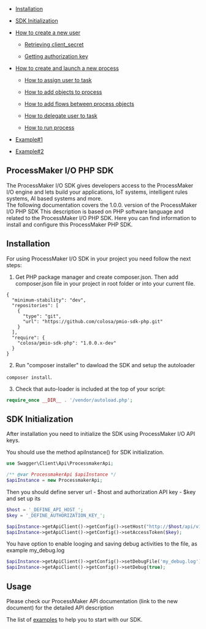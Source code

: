 * [Installation](#markdown-header-installation)
* [SDK Initialization](#markdown-header-sdk-initialization)
* [How to create a new user](#markdown-header-how-to-create-a-new-user)

    * [Retrieving client_secret](#markdown-header-retrieving-client_secret)

    * [Getting authorization key](#markdown-header-getting-authorization-key)

* [How to create and launch a new process](#markdown-header-how-to-create-and-launch-a-new-process)

    * [How to assign user to task](#markdown-header-how-to-assign-user-to-task)

    * [How to add objects to process](#markdown-header-how-to-add-objects-to-process)

    * [How to add flows between process objects](#markdown-header-how-to-add-flows-between-process-objects)

    * [How to delegate user to task](#markdown-header-how-to-delegate-user-to-task)

    * [How to run process](#markdown-header-how-to-run-process)

* [Example#1](#markdown-header-example1)
* [Example#2](#markdown-header-example2)

## ProcessMaker I/O PHP SDK

The ProcessMaker I/O SDK gives developers access to the ProcessMaker I/O engine and lets build your applications, IoT systems, intelligent rules systems, AI based systems and more.   
The following documentation covers the 1.0.0. version of the ProcessMaker I/O PHP SDK
This description is based on PHP software language and related to the ProcessMaker I/O PHP SDK. Here you can find information to install and configure this  ProcessMaker PHP SDK. 

## Installation

For using ProcessMaker I/O SDK  in your project you need follow the next steps:

1. Get PHP package manager and create composer.json. Then add composer.json file in your project in root folder or into your current file.

```
{
  "minimum-stability": "dev",
  "repositories": [
    {
      "type": "git",
      "url": "https://github.com/colosa/pmio-sdk-php.git"
    }
  ],
  "require": {
    "colosa/pmio-sdk-php": "1.0.0.x-dev"
  }
}
```

2.  Run "composer installer" to dawload the SDK and setup the autoloader

`composer install`.

3. Check that auto-loader is included at the top of your script:

```php
require_once __DIR__ . '/vendor/autoload.php';
```

## SDK Initialization

After installation you need to initialize the SDK using ProcessMaker I/O API keys.

You should use the method apiInstance() for SDK initialization. 

```php
use Swagger\Client\Api\ProcessmakerApi;

/** @var ProcessmakerApi $apiInstance */
$apiInstance = new ProcessmakerApi;
```
Then you should define server url - $host and authorization API key - $key and set up its

```php
$host = '_DEFINE_API_HOST_';
$key = '_DEFINE_AUTHORIZATION_KEY_';

$apiInstance->getApiClient()->getConfig()->setHost("http://$host/api/v1");
$apiInstance->getApiClient()->getConfig()->setAccessToken($key);
```
You have option to enable looging and saving debug activities to the file, as example my_debug.log 

```php
$apiInstance->getApiClient()->getConfig()->setDebugFile('my_debug.log');
$apiInstance->getApiClient()->getConfig()->setDebug(true);
```

## Usage 

Please check our ProcessMaker API documentation (link to the new document) for the detailed API description 

The list of [examples](/usage.md) to help you to start with our SDK.



